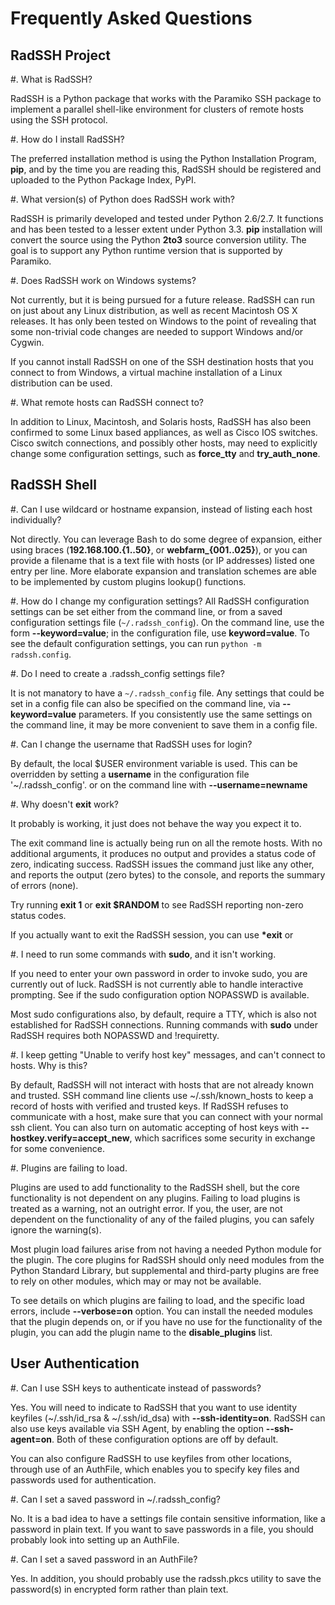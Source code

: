 Frequently Asked Questions
==========================

RadSSH Project
--------------

#. What is RadSSH?

   RadSSH is a Python package that works with the Paramiko SSH package to implement a parallel shell-like environment for clusters of remote hosts using the SSH protocol.

#. How do I install RadSSH?

   The preferred installation method is using the Python Installation Program, **pip**, and by the time you are reading this, RadSSH should be registered and uploaded to the Python Package Index, PyPI.

#. What version(s) of Python does RadSSH work with?

   RadSSH is primarily developed and tested under Python 2.6/2.7. It functions and has been tested to a lesser extent under Python 3.3. **pip** installation will convert the source using the Python **2to3** source conversion utility. The goal is to support any Python runtime version that is supported by Paramiko.

#. Does RadSSH work on Windows systems?

   Not currently, but it is being pursued for a future release. RadSSH can run on just about any Linux distribution, as well as recent Macintosh OS X releases. It has only been tested on Windows to the point of revealing that some non-trivial code changes are needed to support Windows and/or Cygwin.

   If you cannot install RadSSH on one of the SSH destination hosts that you connect to from Windows, a virtual machine installation of a Linux distribution can be used.

#. What remote hosts can RadSSH connect to?

   In addition to Linux, Macintosh, and Solaris hosts, RadSSH has also been confirmed to some Linux based appliances, as well as Cisco IOS switches. Cisco switch connections, and possibly other hosts, may need to explicitly change some configuration settings, such as **force_tty** and **try_auth_none**.

RadSSH Shell
------------

#. Can I use wildcard or hostname expansion, instead of listing each host individually?

   Not directly. You can leverage Bash to do some degree of expansion, either using braces (**192.168.100.{1..50}**, or **webfarm_{001..025}**), or you can provide a filename that is a text file with hosts (or IP addresses) listed one entry per line. More elaborate expansion and translation schemes are able to be implemented by custom plugins lookup() functions.

#. How do I change my configuration settings?
   All RadSSH configuration settings can be set either from the command line, or from a saved configuration settings file (``~/.radssh_config``). On the command line, use the form **--keyword=value**; in the configuration file, use **keyword=value**. To see the default configuration settings, you can run ``python -m radssh.config``.

#. Do I need to create a .radssh_config settings file?

   It is not manatory to have a ``~/.radssh_config`` file. Any settings that could be set in a config file can also be specified on the command line, via **--keyword=value** parameters. If you consistently use the same settings on the command line, it may be more convenient to save them in a config file.

#. Can I change the username that RadSSH uses for login?

   By default, the local $USER environment variable is used. This can be overridden by setting a **username** in the configuration file '~/.radssh_config'. or on the command line with **--username=newname**

#. Why doesn't **exit** work?

   It probably is working, it just does not behave the way you expect it to.

   The exit command line is actually being run on all the remote hosts. With no additional arguments, it produces no output and provides a status code of zero, indicating success. RadSSH issues the command just like any other, and reports the output (zero bytes) to the console, and reports the summary of errors (none).

   Try running **exit 1** or **exit $RANDOM** to see RadSSH reporting non-zero status codes.

   If you actually want to exit the RadSSH session, you can use **\*exit** or <Ctrl-D>

#. I need to run some commands with **sudo**, and it isn't working.

   If you need to enter your own password in order to invoke sudo, you are currently out of luck. RadSSH is not currently able to handle interactive prompting. See if the sudo configuration option NOPASSWD is available.

   Most sudo configurations also, by default, require a TTY, which is also not established for RadSSH connections. Running commands with **sudo** under RadSSH requires both NOPASSWD and !requiretty.
   
#. I keep getting "Unable to verify host key" messages, and can't connect to hosts. Why is this?

   By default, RadSSH will not interact with hosts that are not already known and trusted. SSH command line clients use ~/.ssh/known_hosts to keep a record of hosts with verified and trusted keys. If RadSSH refuses to communicate with a host, make sure that you can connect with your normal ssh client. You can also turn on automatic accepting of host keys with **--hostkey.verify=accept_new**, which sacrifices some security in exchange for some convenience.

#. Plugins are failing to load.

   Plugins are used to add functionality to the RadSSH shell, but the core functionality is not dependent on any plugins. Failing to load plugins is treated as a warning, not an outright error. If you, the user, are not dependent on the functionality of any of the failed plugins, you can safely ignore the warning(s).

   Most plugin load failures arise from not having a needed Python module for the plugin. The core plugins for RadSSH should only need modules from the Python Standard Library, but supplemental and third-party plugins are free to rely on other modules, which may or may not be available.

   To see details on which plugins are failing to load, and the specific load errors, include **--verbose=on** option. You can install the needed modules that the plugin depends on, or if you have no use for the functionality of the plugin, you can add the plugin name to the **disable_plugins** list.

User Authentication
-------------------

#. Can I use SSH keys to authenticate instead of passwords?

   Yes. You will need to indicate to RadSSH that you want to use identity keyfiles (~/.ssh/id_rsa & ~/.ssh/id_dsa) with **--ssh-identity=on**. RadSSH can also use keys available via SSH Agent, by enabling the option **--ssh-agent=on**. Both of these configuration options are off by default.

   You can also configure RadSSH to use keyfiles from other locations, through use of an AuthFile, which enables you to specify key files and passwords used for authentication.

#. Can I set a saved password in ~/.radssh_config?

   No. It is a bad idea to have a settings file contain sensitive information, like a password in plain text.  If you want to save passwords in a file, you should probably look into setting up an AuthFile.

#. Can I set a saved password in an AuthFile?

   Yes. In addition, you should probably use the radssh.pkcs utility to save the password(s) in encrypted form rather than plain text.
